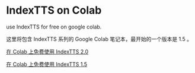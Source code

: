 # IndexTTS on Colab
use IndexTTS for free on google colab. 

这里将包含 IndexTTS 系列的 Google Colab 笔记本，最开始的一个版本是 1.5 。


[在 Colab 上免费使用 IndexTTS 2.0](https://colab.research.google.com/github/xcrong/free-indextts-1.5-on-colab/blob/main/index-tts-2-on-colab.ipynb)

[在 Colab 上免费使用 IndexTTS 1.5](https://colab.research.google.com/github/xcrong/free-indextts-1.5-on-colab/blob/main/index-tts-1.5-on-colab.ipynb)
